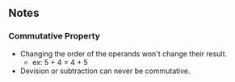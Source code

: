 ## Notes

### Commutative Property

* Changing the order of the operands won't change their result.
  * ex: 5 + 4 = 4 + 5
* Devision or subtraction can never be commutative.